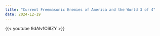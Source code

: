 ```yaml
---
title: "Current Freemasonic Enemies of America and the World 3 of 4"
date: 2024-12-19
---
```


{{< youtube 9dAlv1C6lZY >}}
